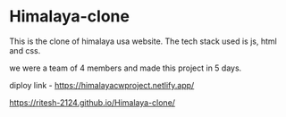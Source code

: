 # Himalaya-clone
This is the clone of himalaya usa website. The tech stack used is js, html and css.

we were a team of 4 members and made this project in 5 days.

diploy link - https://himalayacwproject.netlify.app/

https://ritesh-2124.github.io/Himalaya-clone/
